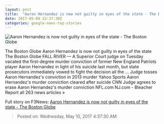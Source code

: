 ```yaml
---
layout: post
title:  "Aaron Hernandez is now not guilty in eyes of the state - The Boston Globe"
date: 2017-05-09 23:37:30Z
categories: google-news-top-stories
---
```


![Aaron Hernandez is now not guilty in eyes of the state - The Boston Globe](http://www.bostonglobe.com/rf/image_585w/Boston/2011-2020/2017/05/09/BostonGlobe.com/Metro/Images/greenhouse_10hernandez-4_metro.jpg)

The Boston Globe Aaron Hernandez is now not guilty in eyes of the state The Boston Globe FALL RIVER — A Superior Court judge on Tuesday vacated the first-degree murder conviction of former New England Patriots player Aaron Hernandez in light of his suicide last month, but state prosecutors immediately vowed to fight the decision all the ... Judge tosses Aaron Hernandez's conviction in 2013 murder Yahoo Sports Aaron Hernandez's murder conviction cleared after suicide CNN Judge agrees to erase Aaron Hernandez's murder conviction NFL.com NJ.com - Bleacher Report all 263 news articles »


Full story on F3News: [Aaron Hernandez is now not guilty in eyes of the state - The Boston Globe](http://www.f3nws.com/n/fjDT4B)

> Posted on: Wednesday, May 10, 2017 4:37:30 AM
